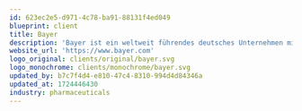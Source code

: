 ```yaml
---
id: 623ec2e5-d971-4c78-ba91-88131f4ed049
blueprint: client
title: Bayer
description: 'Bayer ist ein weltweit führendes deutsches Unternehmen mit über 100.000 Mitarbeitern, das sich auf die Pharma-, Chemie- und Agrarindustrie spezialisiert hat. Das Unternehmen bietet innovative Lösungen in den Bereichen verschreibungspflichtige Medikamente, Selbstmedikation und Landwirtschaft. Bayer setzt stark auf Forschung und Entwicklung, um die Lebensqualität weltweit zu verbessern.'
website_url: 'https://www.bayer.com'
logo_original: clients/original/bayer.svg
logo_monochrome: clients/monochrome/bayer.svg
updated_by: b7c7f4d4-e810-47c4-8310-994d4d84346a
updated_at: 1724446430
industry: pharmaceuticals
---
```

